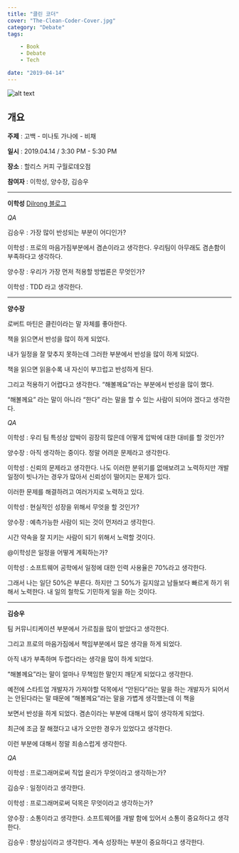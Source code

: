 ```yaml
---
title: "클린 코더"
cover: "The-Clean-Coder-Cover.jpg"
category: "Debate"
tags:

    - Book
    - Debate
    - Tech

date: "2019-04-14"
---
```


![alt text](https://res.cloudinary.com/wet932/image/upload/v1555236282/Gleans/The-Clean-Coder-01.jpg "The-Clean-Coder.01")

## 개요

**주제** :  고백 - 미나토 가나에  - 비채

**일시**  : 2019.04.14 / 3:30 PM - 5:30 PM

**장소** : 할리스 커피 구월로데오점

**참여자**  : 이학성, 양수장, 김승우

----

**이학성**
[Dilrong 블로그](http://dilrong.blog.me/221512942859)

*QA*

김승우 : 가장 많이 반성되는 부분이 어디인가?

이학성 : 프로의 마음가짐부분에서 겸손이라고 생각한다.
우리팀이 아무래도 겸손함이 부족하다고 생각하다.

양수장 : 우리가 가장 먼저 적용할 방법론은 무엇인가?

이학성 : TDD 라고 생각한다.

---

**양수장**

로버트 마틴은 클린이라는 말 자체를 좋아한다.

책을 읽으면서 반성을 많이 하게 되었다.

내가 일정을 잘 맞추지 못하는데 그러한 부분에서 반성을 많이 하게 되었다.

책을 읽으면 읽을수록 내 자신이 부끄럽고 반성하게 된다.

그리고 적용하기 어렵다고 생각한다. “해볼께요”라는 부분에서 반성을 많이 했다. 

“해볼께요” 라는 말이 아니라 “한다” 라는 말을 할 수 있는 사람이 되어야 겠다고 생각한다.

*QA*

이학성 : 우리 팀 특성상 압박이 굉장히 많은데 어떻게 압박에 대한 대비를 할 것인가?

양수장 : 아직 생각하는 중이다. 정말 어려운 문제라고 생각한다.

이학성 : 신뢰의 문제라고 생각한다. 나도 이러한 분위기를 없애보려고 노력하지만 개발 일정이  빗나가는 경우가 많아서 신뢰성이  떨어지는 문제가 있다.

이러한 문제를 해결하려고 여러가지로 노력하고 있다.

이학성 : 현실적인 성장을 위해서 무엇을 할 것인가?

양수장 : 예측가능한 사람이 되는 것이 먼저라고 생각한다.

시간 약속을 잘 지키는 사람이 되기 위해서 노력할 것이다.

@이학성은 일정을 어떻게 계획하는가?

이학성 : 소프트웨어 공학에서 일정에 대한 인력 사용율은 70%라고 생각한다.

그래서 나는 일단 50%은 부른다. 하지만 그 50%가 길지않고 남들보다 빠르게 하기 위해서 노력한다. 내 일의 철학도 기민하게 일을 하는 것이다. 

---

**김승우**

팀 커뮤니티케이션 부분에서 가르침을 많이 받았다고 생각한다.

그리고 프로의 마음가짐에서 책임부분에서 많은 생각을 하게 되었다.

아직 내가 부족하며 두렵다라는 생각을 많이 하게 되었다.

“해볼께요”라는 말이 얼마나 무책임한 말인지 깨닫게 되었다고 생각한다.

예전에 스타트업 개발자가 가져야할 덕목에서 “안된다”라는 말을 하는 개발자가 되어서는 안된다라는 말 때문에 “해볼께요”라는 말을 가볍게 생각했는데 이 책을 

보면서 반성을 하게 되었다. 겸손이라는 부분에 대해서 많이 생각하게 되었다.

최근에 조금 잘 해졌다고 내가 오만한 경우가 있었다고 생각한다.

이런 부분에 대해서 정말 죄송스럽게 생각한다.

*QA*

이학성 : 프로그래머로써 직업 윤리가 무엇이라고 생각하는가?

김승우 : 일정이라고 생각한다. 

이학성 : 프로그래머로써 덕목은 무엇이라고 생각하는가?

양수장 : 소통이라고 생각한다. 소프트웨어를 개발 함에 있어서 소통이 중요하다고 생각한다.

김승우 : 향상심이라고 생각한다. 계속 성장하는 부분이 중요하다고 생각한다.